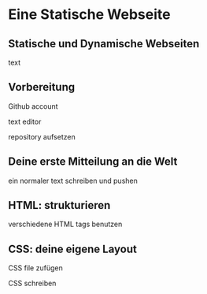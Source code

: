 # Eine Statische Webseite

## Statische und Dynamische Webseiten

text

## Vorbereitung

Github account 

text editor

repository aufsetzen

## Deine erste Mitteilung an die Welt

ein normaler text schreiben und pushen

## HTML: strukturieren

verschiedene HTML tags benutzen

## CSS: deine eigene Layout

CSS file zufügen

CSS schreiben





